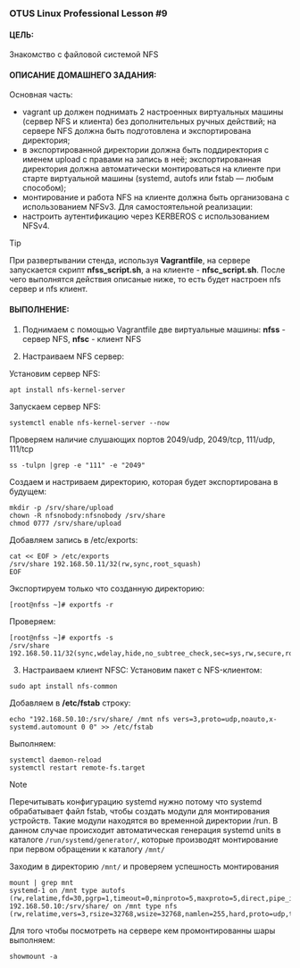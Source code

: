 ### OTUS Linux Professional Lesson #9

#### ЦЕЛЬ:
Знакомство с файловой системой NFS
#### ОПИСАНИЕ ДОМАШНЕГО ЗАДАНИЯ:
Основная часть: 
* vagrant up должен поднимать 2 настроенных виртуальных машины (сервер NFS и клиента) без дополнительных ручных действий;
на сервере NFS должна быть подготовлена и экспортирована директория; 
* в экспортированной директории должна быть поддиректория с именем upload с правами на запись в неё; 
экспортированная директория должна автоматически монтироваться на клиенте при старте виртуальной машины (systemd, autofs или fstab — любым способом);
* монтирование и работа NFS на клиенте должна быть организована с использованием NFSv3.
Для самостоятельной реализации: 
* настроить аутентификацию через KERBEROS с использованием NFSv4.


>[!TIP]
>При развертывании стенда, используя __Vagrantfile__, на сервере запускается скрипт __nfss_script.sh__, а на клиенте - __nfsс_script.sh__. После чего выполнятся действия описаные ниже, то есть будет настроен nfs сервер и nfs клиент.

#### ВЫПОЛНЕНИЕ:
1. Поднимаем с помощью Vagrantfile две виртуальные машины: __nfss__ - сервер NFS, __nfsc__ - клиент NFS
   
2. Настраиваем NFS сервер:
   
Установим сервер NFS:
```
apt install nfs-kernel-server
```
Запускаем сервер NFS:
```
systemctl enable nfs-kernel-server --now
```

Проверяем наличие слушающих портов 2049/udp, 2049/tcp, 111/udp, 111/tcp 
```
ss -tulpn |grep -e "111" -e "2049"
```
Создаем и настриваем директорию, которая будет экспортирована в будущем:
```
mkdir -p /srv/share/upload
chown -R nfsnobody:nfsnobody /srv/share
chmod 0777 /srv/share/upload
```
Добавляем запись в /etc/exports:
```
cat << EOF > /etc/exports
/srv/share 192.168.50.11/32(rw,sync,root_squash)
EOF
```
Экспортируем только что созданную директорию:
```
[root@nfss ~]# exportfs -r
```
Проверяем:
```
[root@nfss ~]# exportfs -s
/srv/share  192.168.50.11/32(sync,wdelay,hide,no_subtree_check,sec=sys,rw,secure,root_squash,no_all_squash)
```
3. Настраиваем клиент NFSC:
Установим пакет с NFS-клиентом:
```
sudo apt install nfs-common
```
Добавляем в __/etc/fstab__ строку:
```
echo "192.168.50.10:/srv/share/ /mnt nfs vers=3,proto=udp,noauto,x-systemd.automount 0 0" >> /etc/fstab
```
Выполняем:
```
systemctl daemon-reload
systemctl restart remote-fs.target
```
>[!NOTE]
>Перечитывать конфигурацию systemd нужно потому что systemd обрабатывает файл fstab, чтобы создать модули для монтирования устройств. Такие модули находятся во временной директории /run.
>В данном случае происходит автоматическая генерация systemd units в каталоге `/run/systemd/generator/`, которые производят монтирование при первом обращении к каталогу `/mnt/`

Заходим в директорию `/mnt/` и проверяем успешность монтирования
```
mount | grep mnt
systemd-1 on /mnt type autofs (rw,relatime,fd=30,pgrp=1,timeout=0,minproto=5,maxproto=5,direct,pipe_ino=10737)
192.168.50.10:/srv/share/ on /mnt type nfs (rw,relatime,vers=3,rsize=32768,wsize=32768,namlen=255,hard,proto=udp,timeo=11,retrans=3,sec=sys,mountaddr=192.168.50.10,mountvers=3,mountport=20048,mountproto=udp,local_lock=none,addr=192.168.50.10)
```
Для того чтобы посмотреть на сервере кем промонтированны шары выполняем:
```
showmount -a
```